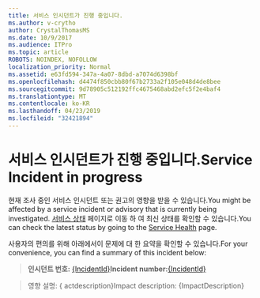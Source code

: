 ```yaml
---
title: 서비스 인시던트가 진행 중입니다.
ms.author: v-crytho
author: CrystalThomasMS
ms.date: 10/9/2017
ms.audience: ITPro
ms.topic: article
ROBOTS: NOINDEX, NOFOLLOW
localization_priority: Normal
ms.assetid: e63fd594-347a-4a07-8dbd-a7074d6398bf
ms.openlocfilehash: d4474f850cbb80f67b2733a2f105e048d4de8bee
ms.sourcegitcommit: 9d78905c512192ffc4675468abd2efc5f2e4baf4
ms.translationtype: MT
ms.contentlocale: ko-KR
ms.lasthandoff: 04/23/2019
ms.locfileid: "32421894"
---
```

# <a name="service-incident-in-progress"></a><span data-ttu-id="6c772-102">서비스 인시던트가 진행 중입니다.</span><span class="sxs-lookup"><span data-stu-id="6c772-102">Service Incident in progress</span></span>

<span data-ttu-id="6c772-103">현재 조사 중인 서비스 인시던트 또는 권고의 영향을 받을 수 있습니다.</span><span class="sxs-lookup"><span data-stu-id="6c772-103">You might be affected by a service incident or advisory that is currently being investigated.</span></span> <span data-ttu-id="6c772-104">[서비스 상태](https://admin.microsoft.com/adminportal/home#/servicehealth) 페이지로 이동 하 여 최신 상태를 확인할 수 있습니다.</span><span class="sxs-lookup"><span data-stu-id="6c772-104">You can check the latest status by going to the [Service Health](https://admin.microsoft.com/adminportal/home#/servicehealth) page.</span></span> 
  
<span data-ttu-id="6c772-105">사용자의 편의를 위해 아래에서이 문제에 대 한 요약을 확인할 수 있습니다.</span><span class="sxs-lookup"><span data-stu-id="6c772-105">For your convenience, you can find a summary of this incident below:</span></span>
  
> <span data-ttu-id="6c772-106">**인시던트 번호:** [{IncidentId}](https://admin.microsoft.com/adminportal/home#/servicehealth)</span><span class="sxs-lookup"><span data-stu-id="6c772-106">**Incident number:**[{IncidentId}](https://admin.microsoft.com/adminportal/home#/servicehealth)</span></span>
    
> <span data-ttu-id="6c772-107">영향 설명: { actdescription}</span><span class="sxs-lookup"><span data-stu-id="6c772-107">Impact description: {ImpactDescription}</span></span>
    

